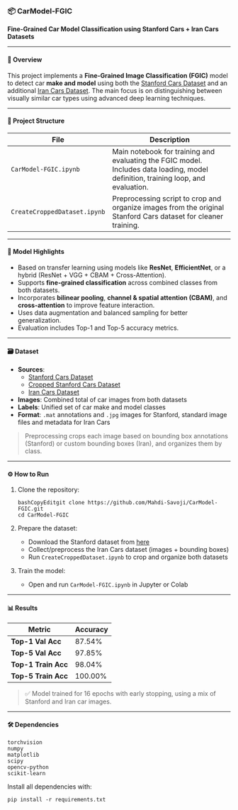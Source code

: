 ### 📦 CarModel-FGIC

**Fine-Grained Car Model Classification using Stanford Cars + Iran Cars Datasets**

------

#### 🚀 Overview

This project implements a **Fine-Grained Image Classification (FGIC)** model to detect car **make and model** using both the [Stanford Cars Dataset](https://www.kaggle.com/datasets/eduardo4jesus/stanford-cars-dataset) and an additional [Iran Cars Dataset](https://www.kaggle.com/datasets/usefashrfi/iran-used-cars-dataset). The main focus is on distinguishing between visually similar car types using advanced deep learning techniques.

------

#### 📁 Project Structure

| File                         | Description                                                  |
| ---------------------------- | ------------------------------------------------------------ |
| `CarModel-FGIC.ipynb`        | Main notebook for training and evaluating the FGIC model. Includes data loading, model definition, training loop, and evaluation. |
| `CreateCroppedDataset.ipynb` | Preprocessing script to crop and organize images from the original Stanford Cars dataset for cleaner training. |



------

#### 🧠 Model Highlights

- Based on transfer learning using models like **ResNet**, **EfficientNet**, or a hybrid (ResNet + VGG + CBAM + Cross-Attention).
- Supports **fine-grained classification** across combined classes from both datasets.
- Incorporates **bilinear pooling**, **channel & spatial attention (CBAM)**, and **cross-attention** to improve feature interaction.
- Uses data augmentation and balanced sampling for better generalization.
- Evaluation includes Top-1 and Top-5 accuracy metrics.

------

#### 🗃 Dataset

- **Sources**:
  - [Stanford Cars Dataset](https://www.kaggle.com/datasets/eduardo4jesus/stanford-cars-dataset)
  - [Cropped Stanford Cars Dataset](https://www.kaggle.com/datasets/mahdisavoji/croppedstanfordcardataset)
  - [Iran Cars Dataset](https://www.kaggle.com/datasets/usefashrfi/iran-used-cars-dataset)
- **Images**: Combined total of car images from both datasets
- **Labels**: Unified set of car make and model classes
- **Format**: `.mat` annotations and `.jpg` images for Stanford, standard image files and metadata for Iran Cars

> Preprocessing crops each image based on bounding box annotations (Stanford) or custom bounding boxes (Iran), and organizes them by class.

------

#### ⚙️ How to Run

1. Clone the repository:

   ```
   bashCopyEditgit clone https://github.com/Mahdi-Savoji/CarModel-FGIC.git
   cd CarModel-FGIC
   ```

2. Prepare the dataset:

   - Download the Stanford dataset from [here](https://ai.stanford.edu/~jkrause/cars/car_dataset.html)
   - Collect/preprocess the Iran Cars dataset (images + bounding boxes)
   - Run `CreateCroppedDataset.ipynb` to crop and organize both datasets

3. Train the model:

   - Open and run `CarModel-FGIC.ipynb` in Jupyter or Colab

------

#### 📊 Results

| Metric              | Accuracy |
| ------------------- | -------- |
| **Top-1 Val Acc**   | 87.54%   |
| **Top-5 Val Acc**   | 97.85%   |
| **Top-1 Train Acc** | 98.04%   |
| **Top-5 Train Acc** | 100.00%  |



> ✅ Model trained for 16 epochs with early stopping, using a mix of Stanford and Iran car images.

------

#### 🛠️ Dependencies

```
torchvision
numpy
matplotlib
scipy
opencv-python
scikit-learn
```

Install all dependencies with:

```
pip install -r requirements.txt
```
